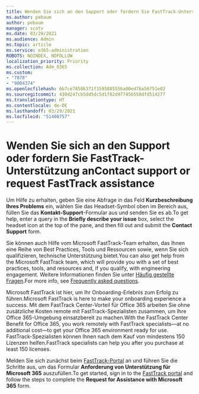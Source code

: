 ```yaml
---
title: Wenden Sie sich an den Support oder fordern Sie FastTrack-Unterstützung an
ms.author: pebaum
author: pebaum
manager: scotv
ms.date: 03/29/2021
ms.audience: Admin
ms.topic: article
ms.service: o365-administration
ROBOTS: NOINDEX, NOFOLLOW
localization_priority: Priority
ms.collection: Adm_O365
ms.custom:
- "7878"
- "9004374"
ms.openlocfilehash: 6b7ce78586371f159588555ba00ed7ba56751e02
ms.sourcegitcommit: 430d247cb5dd5dc5d1f82d977456558dfd514277
ms.translationtype: HT
ms.contentlocale: de-DE
ms.lasthandoff: 03/29/2021
ms.locfileid: "51408757"
---
```

# <a name="contact-support-or-request-fasttrack-assistance"></a><span data-ttu-id="e9f98-102">Wenden Sie sich an den Support oder fordern Sie FastTrack-Unterstützung an</span><span class="sxs-lookup"><span data-stu-id="e9f98-102">Contact support or request FastTrack assistance</span></span>

<span data-ttu-id="e9f98-103">Um Hilfe zu erhalten, geben Sie eine Abfrage in das Feld **Kurzbeschreibung Ihres Problems** ein, wählen Sie das Headset-Symbol oben im Bereich aus, füllen Sie das **Kontakt-Support**-Formular aus und senden Sie es ab.</span><span class="sxs-lookup"><span data-stu-id="e9f98-103">To get help, enter a query in the **Briefly describe your issue** box, select the headset icon at the top of the pane, and then fill out and submit the **Contact Support** form.</span></span>

<span data-ttu-id="e9f98-104">Sie können auch Hilfe vom Microsoft FastTrack-Team erhalten, das Ihnen eine Reihe von Best Practices, Tools und Ressourcen sowie, wenn Sie sich qualifizieren, technische Unterstützung bietet.</span><span class="sxs-lookup"><span data-stu-id="e9f98-104">You can also get help from the ‎Microsoft‎ FastTrack team, which will provide you with a set of best practices, tools, and resources and, if you qualify, with engineering engagement.</span></span> <span data-ttu-id="e9f98-105">Weitere Informationen finden Sie unter [Häufig gestellte Fragen](https://go.microsoft.com/fwlink/?linkid=2132666).</span><span class="sxs-lookup"><span data-stu-id="e9f98-105">For more info, see [Frequently asked questions](https://go.microsoft.com/fwlink/?linkid=2132666).</span></span>

<span data-ttu-id="e9f98-106">Microsoft FastTrack ist hier, um Ihr Onboarding-Erlebnis zum Erfolg zu führen.</span><span class="sxs-lookup"><span data-stu-id="e9f98-106">‎Microsoft‎ FastTrack is here to make your onboarding experience a success.</span></span> <span data-ttu-id="e9f98-107">Mit dem FastTrack Center-Vorteil für Office 365 arbeiten Sie ohne zusätzliche Kosten remote mit FastTrack-Spezialisten zusammen, um Ihre Office 365-Umgebung einsatzbereit zu machen.</span><span class="sxs-lookup"><span data-stu-id="e9f98-107">With the FastTrack Center Benefit for Office 365, you work remotely with FastTrack specialists—at no additional cost—to get your Office 365 environment ready for use.</span></span> <span data-ttu-id="e9f98-108">FastTrack-Spezialisten können Ihnen nach dem Kauf von mindestens 150 Lizenzen helfen.</span><span class="sxs-lookup"><span data-stu-id="e9f98-108">FastTrack specialists can help you after you purchase at least 150 licenses.</span></span>

<span data-ttu-id="e9f98-109">Melden Sie sich zunächst beim [FastTrack-Portal](https://go.microsoft.com/fwlink/?linkid=2125443) an und führen Sie die Schritte aus, um das Formular **Anforderung von Unterstützung für Microsoft 365** auszufüllen.</span><span class="sxs-lookup"><span data-stu-id="e9f98-109">To get started, sign in to the [FastTrack portal](https://go.microsoft.com/fwlink/?linkid=2125443) and follow the steps to complete the **Request for Assistance with Microsoft 365** form.</span></span>